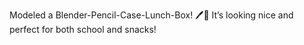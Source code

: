 Modeled a Blender-Pencil-Case-Lunch-Box! 🖊️🍱 It’s looking nice and perfect for both school and snacks!
